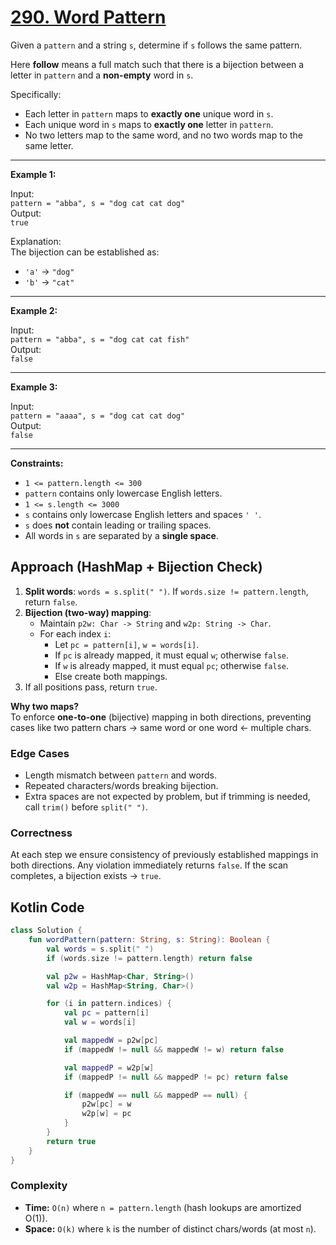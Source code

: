 # [290. Word Pattern](https://leetcode.com/problems/word-pattern/description/?envType=study-plan-v2&envId=top-interview-150)

Given a `pattern` and a string `s`, determine if `s` follows the same pattern.

Here **follow** means a full match such that there is a bijection between a letter in `pattern` and a **non-empty** word in `s`.

Specifically:
- Each letter in `pattern` maps to **exactly one** unique word in `s`.
- Each unique word in `s` maps to **exactly one** letter in `pattern`.
- No two letters map to the same word, and no two words map to the same letter.

---

**Example 1:**

Input:  
`pattern = "abba", s = "dog cat cat dog"`  
Output:  
`true`

Explanation:  
The bijection can be established as:
- `'a'` → `"dog"`
- `'b'` → `"cat"`

---

**Example 2:**

Input:  
`pattern = "abba", s = "dog cat cat fish"`  
Output:  
`false`

---

**Example 3:**

Input:  
`pattern = "aaaa", s = "dog cat cat dog"`  
Output:  
`false`

---

**Constraints:**
- `1 <= pattern.length <= 300`
- `pattern` contains only lowercase English letters.
- `1 <= s.length <= 3000`
- `s` contains only lowercase English letters and spaces `' '`.
- `s` does **not** contain leading or trailing spaces.
- All words in `s` are separated by a **single space**.

## Approach (HashMap + Bijection Check)

1. **Split words**: `words = s.split(" ")`. If `words.size != pattern.length`, return `false`.
2. **Bijection (two-way) mapping**:
   - Maintain `p2w: Char -> String` and `w2p: String -> Char`.
   - For each index `i`:
     - Let `pc = pattern[i]`, `w = words[i]`.
     - If `pc` is already mapped, it must equal `w`; otherwise `false`.
     - If `w` is already mapped, it must equal `pc`; otherwise `false`.
     - Else create both mappings.
3. If all positions pass, return `true`.

**Why two maps?**  
To enforce **one-to-one** (bijective) mapping in both directions, preventing cases like two pattern chars → same word or one word ← multiple chars.

### Edge Cases
- Length mismatch between `pattern` and words.
- Repeated characters/words breaking bijection.
- Extra spaces are not expected by problem, but if trimming is needed, call `trim()` before `split(" ")`.

### Correctness
At each step we ensure consistency of previously established mappings in both directions. Any violation immediately returns `false`. If the scan completes, a bijection exists → `true`.

## Kotlin Code

```kotlin
class Solution {
    fun wordPattern(pattern: String, s: String): Boolean {
        val words = s.split(" ")
        if (words.size != pattern.length) return false

        val p2w = HashMap<Char, String>()
        val w2p = HashMap<String, Char>()

        for (i in pattern.indices) {
            val pc = pattern[i]
            val w = words[i]

            val mappedW = p2w[pc]
            if (mappedW != null && mappedW != w) return false

            val mappedP = w2p[w]
            if (mappedP != null && mappedP != pc) return false

            if (mappedW == null && mappedP == null) {
                p2w[pc] = w
                w2p[w] = pc
            }
        }
        return true
    }
}
```

### Complexity
- **Time:** `O(n)` where `n = pattern.length` (hash lookups are amortized O(1)).
- **Space:** `O(k)` where `k` is the number of distinct chars/words (at most `n`).
